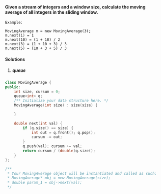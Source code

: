 #### Given a stream of integers and a window size, calculate the moving average of all integers in the sliding window.

```
Example:

MovingAverage m = new MovingAverage(3);
m.next(1) = 1
m.next(10) = (1 + 10) / 2
m.next(3) = (1 + 10 + 3) / 3
m.next(5) = (10 + 3 + 5) / 3
```


#### Solutions

1. ##### queue

```c++
class MovingAverage {
public:
    int size, cursum = 0;
    queue<int> q;
    /** Initialize your data structure here. */
    MovingAverage(int size) : size(size) {

    }
    
    double next(int val) {
        if (q.size() == size) {
            int out = q.front(); q.pop();
            cursum -= out;
        }
        q.push(val); cursum += val;
        return cursum / (double)q.size();
    }
};

/**
 * Your MovingAverage object will be instantiated and called as such:
 * MovingAverage* obj = new MovingAverage(size);
 * double param_1 = obj->next(val);
 */
```